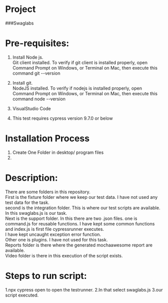 # Project
###Swaglabs

# Pre-requisites:

1.   Install Node js.\
      Git client installed. To verify if git client is installed properly, open Command Prompt on Windows, or Terminal on Mac, then execute this command git --version
3.   Install git.\
     NodeJS installed. To verify if nodejs is installed properly, open Command Prompt on Windows, or Terminal on Mac, then execute this command node --version
     
3.   VisualStudio Code
4.   This test requires cypress version 9.7.0 or below

# Installation Process 
1.  Create One Folder in desktop/ program files
2.  


# Description:

There are some folders in this repository.\
First is the fixture folder where we keep our test data. I have not used any test data for the task.\
second is the integration folder. This is where our test scripts are available. In this swaglabs.js is our task.\
Next is the support folder. In this there are two .json files.
one is command.js for reusable functions. I have kept some common functions and index.js is first file cypressrunner executes.\
I have kept uncaught exception error function.\
Other one is plugins. I have not used for this task.\
Reports folder is there where the generated mochaawesome report are available.\
 Video folder is there in this execution of the script exists.

# Steps to run script:

1.npx cypress open to open the testrunner.
2.In that select swaglabs.js
3.our script executed.
